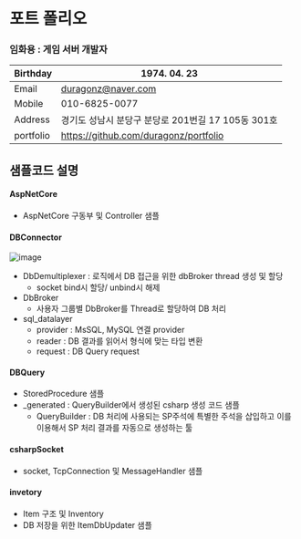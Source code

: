# 포트 폴리오



### 임화용 : 게임 서버 개발자

| Birthday  | 1974. 04. 23                                       |
| --------- | -------------------------------------------------- |
| Email     | [duragonz@naver.com](mailto:duragonz@naver.com)    |
| Mobile    | 010-6825-0077                                      |
| Address   | 경기도 성남시 분당구 분당로 201번길 17 105동 301호 |
| portfolio | https://github.com/duragonz/portfolio              |



## 샘플코드 설명

#### AspNetCore

* AspNetCore 구동부 및 Controller  샘플

#### DBConnector

![image](https://github.com/duragonz/portfolio/assets/57695329/7b2426e5-2843-41d7-af1e-4155a34475ad)

* DbDemultiplexer : 로직에서 DB 접근을 위한 dbBroker thread 생성 및 할당
  * socket bind시 할당/ unbind시 해제
* DbBroker
  * 사용자 그룹별 DbBroker를 Thread로 할당하여 DB 처리
* sql_datalayer
  * provider : MsSQL, MySQL 연결 provider
  * reader : DB 결과를 읽어서 형식에 맞는 타입 변환
  * request : DB Query request

#### DBQuery

* StoredProcedure 샘플 
* _generated : QueryBuilder에서 생성된 csharp 생성 코드 샘플
  * QueryBuilder : DB 처리에 사용되는 SP주석에 특별한 주석을 삽입하고 이를 이용해서 SP 처리 결과를 자동으로 생성하는 툴

#### csharpSocket

* socket, TcpConnection 및 MessageHandler 샘플

#### invetory

* Item 구조 및 Inventory
* DB 저장을 위한 ItemDbUpdater 샘플

